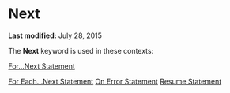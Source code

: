 
# Next <keyword>

 **Last modified:** July 28, 2015

The  **Next** keyword is used in these contexts:

 [For...Next Statement](53e92bd3-1933-5bc7-f7a4-4e6a3d9bef4a.md)

 [For Each...Next Statement](bbff57d3-3655-3426-02a1-ae6748736fb1.md)
 [On Error Statement](5f723da4-34bd-0a29-11b6-f6986d701570.md)
 [Resume Statement](57fa9eb3-7e8d-2f7e-20d7-47e468b7836a.md)
